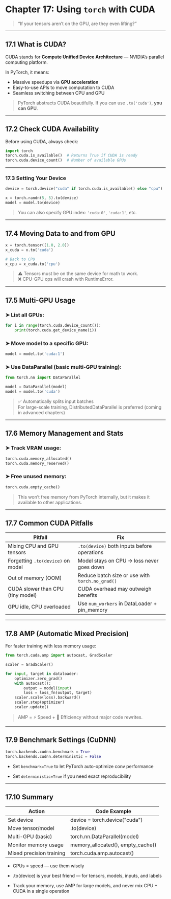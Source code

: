 # Chapter 17: Using `torch` with CUDA

> “If your tensors aren’t on the GPU, are they even lifting?”

---

## 17.1 What is CUDA?

CUDA stands for **Compute Unified Device Architecture** — NVIDIA’s parallel computing platform.

In PyTorch, it means:

- Massive speedups via **GPU acceleration**  
- Easy-to-use APIs to move computation to CUDA  
- Seamless switching between CPU and GPU  

> PyTorch abstracts CUDA beautifully. If you can use `.to('cuda')`, **you can GPU**.

---

## 17.2 Check CUDA Availability

Before using CUDA, always check:

```python
import torch
torch.cuda.is_available()  # Returns True if CUDA is ready
torch.cuda.device_count()  # Number of available GPUs
```

---

### 17.3 Setting Your Device
```python
device = torch.device("cuda" if torch.cuda.is_available() else "cpu")

x = torch.randn(5, 5).to(device)
model = model.to(device)
```
> You can also specify GPU index: `'cuda:0'`, `'cuda:1'`, etc.

---

## 17.4 Moving Data to and from GPU
```python
x = torch.tensor([1.0, 2.0])
x_cuda = x.to('cuda')

# Back to CPU
x_cpu = x_cuda.to('cpu')
```
> ⚠️ Tensors must be on the same device for math to work. <br>
❌ CPU-GPU ops will crash with RuntimeError.

---

##  17.5 Multi-GPU Usage

### ➤ List all GPUs:
```python
for i in range(torch.cuda.device_count()):
    print(torch.cuda.get_device_name(i))
```

### ➤ Move model to a specific GPU:
```python
model = model.to('cuda:1')
```

### ➤ Use DataParallel (basic multi-GPU training):
```python
from torch.nn import DataParallel

model = DataParallel(model)
model = model.to('cuda')
```
> ✅ Automatically splits input batches <br>
For large-scale training, DistributedDataParallel is preferred (coming in advanced chapters)

---

## 17.6 Memory Management and Stats

### ➤ Track VRAM usage:
```python
torch.cuda.memory_allocated()
torch.cuda.memory_reserved()
```

### ➤ Free unused memory:
```python
torch.cuda.empty_cache()
```
> This won’t free memory from PyTorch internally, but it makes it available to other applications.

---

##  17.7 Common CUDA Pitfalls

|Pitfall	                                |Fix                                                |
|-------------------------------------------|---------------------------------------------------|
|Mixing CPU and GPU tensors	                |`.to(device)` both inputs before operations          |
|Forgetting `.to(device)` on model	        |Model stays on CPU → loss never goes down          |
|Out of memory (OOM)	                    |Reduce batch size or use with `torch.no_grad()`      |
|CUDA slower than CPU (tiny model)	        |CUDA overhead may outweigh benefits                |
|GPU idle, CPU overloaded	                |Use `num_workers` in DataLoader + pin_memory         |


---

## 17.8 AMP (Automatic Mixed Precision)

For faster training with less memory usage:
```python
from torch.cuda.amp import autocast, GradScaler

scaler = GradScaler()

for input, target in dataloader:
    optimizer.zero_grad()
    with autocast():
        output = model(input)
        loss = loss_fn(output, target)
    scaler.scale(loss).backward()
    scaler.step(optimizer)
    scaler.update()
```
> AMP = ⚡ Speed + 💾 Efficiency without major code rewrites.


---

## 17.9 Benchmark Settings (CuDNN)
```python
torch.backends.cudnn.benchmark = True
torch.backends.cudnn.deterministic = False
```
- Set `benchmark=True` to let PyTorch auto-optimize conv performance

- Set `deterministic=True` if you need exact reproducibility

---

## 17.10 Summary

|Action	                    |Code Example                          |
|---------------------------|--------------------------------------|
|Set device	                |device = torch.device("cuda")         |
|Move tensor/model	        |.to(device)                           |
|Multi-GPU (basic)	        |torch.nn.DataParallel(model)          |
|Monitor memory usage	    |memory_allocated(), empty_cache()     |
|Mixed precision training	|torch.cuda.amp.autocast()             |

-  GPUs = speed — use them wisely

- .to(device) is your best friend — for tensors, models, inputs, and labels

- Track your memory, use AMP for large models, and never mix CPU + CUDA in a single operation